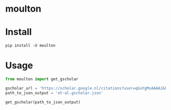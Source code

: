 # moulton

<!--
Cos I was asked to list **all of my papers** on an spreadsheet and populate information about my publications from Google and Semantic Scholar (by end of **_today_**)


Come on, we seriously have more important things to do!!!
-->

Install
====

```
pip install -U moulton
```

Usage
====

```python
from moulton import get_gscholar

gscholar_url = 'https://scholar.google.nl/citations?user=qGuYgMsAAAAJ&hl=en'
path_to_json_output = 'et-al.gscholar.json'

get_gscholar(path_to_json_output)
```

